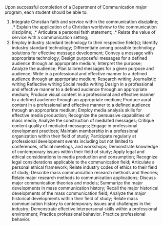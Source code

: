 Upon successful completion of a Department of Communication major program, each student should be able to:

1. Integrate Christian faith and service within the communication discipline;
.* Explain the application of a Christian worldview to the communication discipline;
.* Articulate a personal faith statement;
.* Relate the value of service with a communication setting;
2. Employ industry standard technology to their respective field(s);
Identify industry standard technology;
Differentiate among possible technology solutions for effective message development;
Convey a message with appropriate technology;
Design purposeful messages for a defined audience through an appropriate medium;
Interpret the purpose;
Analyze the audience;
Plan tailored messages for a given purpose and audience;
Write in a professional and effective manner to a defined audience through an appropriate medium;
Research writing
Journalistic writing
 Reflective writing
Social media writing
Design in a professional and effective manner to a defined audience through an appropriate medium;
Produce visual content in a professional and effective manner to a defined audience through an appropriate medium;
Produce aural content in a professional and effective manner to a defined audience through an appropriate medium;
Employ media analysis skills for effective media production;
Recognize the persuasive capabilities of mass media;
Analyze the construction of mediated messages;
Critique content quality of mediated messages;
Engage in professional development practices;
Maintain membership in a professional organization within their field of study;
Participate regularly at professional development events including but not limited to conferences, official meetings, and workshops;
Demonstrate knowledge of contemporary issues within their field of study;
Apply legal and ethical considerations to media production and consumption;
Recognize legal considerations applicable to the communication field;
Articulate a personal ethical framework;
Relate industry codes of ethics to their field of study;
Describe mass communication research methods and theories;
Relate major research methods to communication applications;
Discuss major communication theories and models;
Summarize the major developments in mass communication history;
Recall the major historical developments of the mass communication field;
Analyze the major historical developments within their field of study;
Relate mass communication history to contemporary issues and challenges in the industry;
Demonstrate effective interpersonal skills within a professional environment; Practice professional behavior.
Practice professional behavior.
